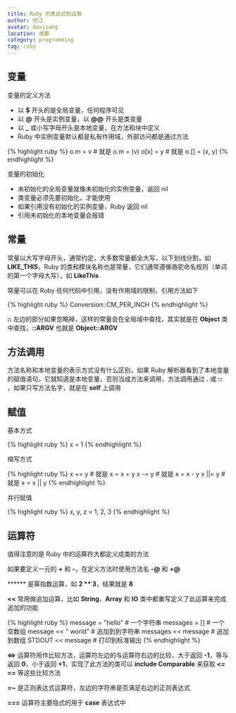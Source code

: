 ```yaml
---
title: Ruby 的表达式和运算
author: 但江
avatar: danjiang
location: 成都
category: programming
tag: ruby
---
```


## 变量

变量的定义方法

* 以 **$** 开头的是全局变量，任何程序可见
* 以 **@** 开头是实例变量，以 **@@** 开头是类变量
* 以 **_** 或小写字母开头是本地变量，在方法和块中定义
* Ruby 中实例变量默认都是私有作用域，外部访问都是通过方法

{% highlight ruby %}
o.m = v # 就是 o.m = (v)
o[x] = y # 就是 o.[] = (x, y)
{% endhighlight %}

变量的初始化

* 未初始化的全局变量就像未初始化的实例变量，返回 nil
* 类变量必须先要初始化，才能使用
* 如果引用没有初始化的实例变量，Ruby 返回 nil
* 引用未初始化的本地变量会报错

## 常量

常量以大写字母开头，通常约定，大多数常量都全大写，以下划线分割，如 **LIKE_THIS**，Ruby 的类和模块名称也是常量，它们通常遵循骆驼命名规则（单词的第一个字母大写），如 **LikeThis**

常量可以在 Ruby 任何代码中引用，没有作用域的限制，引用方法如下

{% highlight ruby %}
Conversion::CM_PER_INCH
{% endhighlight %}

**::** 左边的部分如果忽略掉，这样的常量会在全局域中查找，其实就是在 **Object** 类中查找，**::ARGV** 也就是 **Object::ARGV**

## 方法调用

方法名称和本地变量的表示方式没有什么区别，如果 Ruby 解析器看到了本地变量的赋值语句，它就知道是本地变量，否则当成方法来调用，方法调用通过 **.** 或 **::** ，如果只写方法名字，就是在 **self** 上调用

## 赋值

基本方式

{% highlight ruby %}
x = 1
{% endhighlight %}

缩写方式

{% highlight ruby %}
x += y # 就是 x = x + y
x -= y # 就是 x = x - y
x ||= y # 就是 x = x || y
{% endhighlight %}

并行赋值

{% highlight ruby %}
x, y, z = 1, 2, 3
{% endhighlight %}

## 运算符

值得注意的是 Ruby 中的运算符大都定义成类的方法

如果要定义一元的 **+** 和 **-**，在定义方法时使用方法名 **-@** 和 **+@**

****** 是幂指数运算，如 **2 ** 3**，结果就是 **8**

**<<** 常用做追加运算，比如 **String**，**Array** 和 **IO** 类中都重写定义了此运算来完成追加的功能

{% highlight ruby %}
message = "hello"        # 一个字符串
messages = []            # 一个空数组
message << " world"      # 追加到到字符串
messages << message      # 追加到数组
STDOUT << message        # 打印到标准输出
{% endhighlight %}

**<=>** 运算符用作比较方法，运算符左边的与运算符右边的比较，大于返回 **-1**，等与返回 **0**，小于返回 **+1**，实现了此方法的类可以 **include Comparable** 来获取 **<=** **==** 等这些比较方法

**=~** 是正则表达式运算符，左边的字符串是否满足右边的正则表达式

**===** 运算符主要隐式的用于 **case** 表达式中
